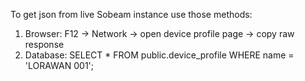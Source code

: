To get json from live Sobeam instance use those methods:
1. Browser: F12 -> Network -> open device profile page -> copy raw response
2. Database: SELECT * FROM public.device_profile WHERE name = 'LORAWAN 001'; 